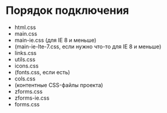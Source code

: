 Порядок подключения
===================

* html.css
* main.css
* main-ie.css (для IE 8 и меньше)
* (main-ie-lte-7.css, если нужно что-то для IE 8 и меньше)
* links.css
* utils.css
* icons.css
* (fonts.css, если есть)
* cols.css
* (контентные CSS-файлы проекта)
* zforms.css
* zforms-ie.css
* forms.css